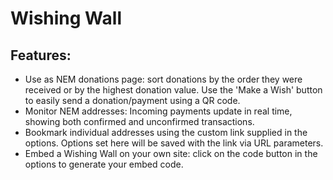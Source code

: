 # Wishing Wall

## Features:

* Use as NEM donations page: sort donations by the order they were received or by the highest donation value. Use the 'Make a Wish' button to easily send a donation/payment using a QR code.
* Monitor NEM addresses: Incoming payments update in real time, showing both confirmed and unconfirmed transactions.
* Bookmark individual addresses using the custom link supplied in the options. Options set here will be saved with the link via URL parameters.
* Embed a Wishing Wall on your own site: click on the code button in the options to generate your embed code.
